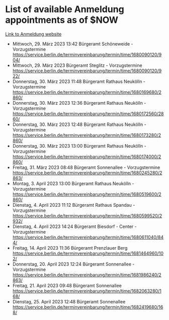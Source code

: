 # List of available Anmeldung appointments as of $NOW
[Link to Anmeldung website](https://service.berlin.de/terminvereinbarung/termin/tag.php?termin=1&anliegen[]=120686&dienstleisterlist=122210,122217,327316,122219,327312,122227,327314,122231,327346,122243,327348,122254,122252,329742,122260,329745,122262,329748,122271,327278,122273,327274,122277,327276,330436,122280,327294,122282,327290,122284,327292,122291,327270,122285,327266,122286,327264,122296,327268,150230,329760,122297,327286,122294,327284,122312,329763,122314,329775,122304,327330,122311,327334,122309,327332,317869,122281,327352,122279,329772,122283,122276,327324,122274,327326,122267,329766,122246,327318,122251,327320,122257,327322,122208,327298,122226,327300&herkunft=http%3A%2F%2Fservice.berlin.de%2Fdienstleistung%2F120686%2F)
- Mittwoch, 29. März 2023 13:42 Bürgeramt Schöneweide - Vorzugstermine https://service.berlin.de/terminvereinbarung/termin/time/1680090120/904/
- Mittwoch, 29. März 2023  Bürgeramt Steglitz - Vorzugstermine https://service.berlin.de/terminvereinbarung/termin/time/1680090120/922/
- Donnerstag, 30. März 2023 11:48 Bürgeramt Rathaus Neukölln - Vorzugstermine https://service.berlin.de/terminvereinbarung/termin/time/1680169680/2860/
- Donnerstag, 30. März 2023 12:36 Bürgeramt Rathaus Neukölln - Vorzugstermine https://service.berlin.de/terminvereinbarung/termin/time/1680172560/2860/
- Donnerstag, 30. März 2023 12:48 Bürgeramt Rathaus Neukölln - Vorzugstermine https://service.berlin.de/terminvereinbarung/termin/time/1680173280/2860/
- Donnerstag, 30. März 2023 13:00 Bürgeramt Rathaus Neukölln - Vorzugstermine https://service.berlin.de/terminvereinbarung/termin/time/1680174000/2860/
- Freitag, 31. März 2023 08:48 Bürgeramt Sonnenallee - Vorzugstermine https://service.berlin.de/terminvereinbarung/termin/time/1680245280/2863/
- Montag, 3. April 2023 13:00 Bürgeramt Rathaus Neukölln - Vorzugstermine https://service.berlin.de/terminvereinbarung/termin/time/1680519600/2860/
- Dienstag, 4. April 2023 11:12 Bürgeramt Rathaus Spandau - Vorzugstermine https://service.berlin.de/terminvereinbarung/termin/time/1680599520/2932/
- Dienstag, 4. April 2023 14:24 Bürgeramt Biesdorf - Center - Vorzugstermine https://service.berlin.de/terminvereinbarung/termin/time/1680611040/844/
- Freitag, 14. April 2023 11:36 Bürgeramt Prenzlauer Berg https://service.berlin.de/terminvereinbarung/termin/time/1681464960/102/
- Donnerstag, 20. April 2023 12:24 Bürgeramt Sonnenallee - Vorzugstermine https://service.berlin.de/terminvereinbarung/termin/time/1681986240/2863/
- Freitag, 21. April 2023 09:48 Bürgeramt Sonnenallee https://service.berlin.de/terminvereinbarung/termin/time/1682063280/168/
- Dienstag, 25. April 2023 12:48 Bürgeramt Sonnenallee https://service.berlin.de/terminvereinbarung/termin/time/1682419680/168/
